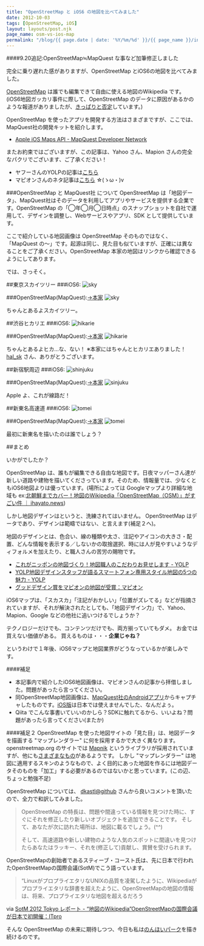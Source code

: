 ```yaml
---
title: "OpenStreetMap と iOS6 の地図を比べてみました"
date: 2012-10-03
tags: [OpenStreetMap, iOS]
layout: layouts/post.njk
page_name: osm-vs-ios-map
permalink: "/blog/{{ page.date | date: '%Y/%m/%d' }}/{{ page_name }}/index.html"
---
```

####9.20追記:OpenStreetMap≒MapQuest な事など加筆修正しました

完全に乗り遅れた感がありますが、OpenStreetMap とiOS6の地図を比べてみました。

<!-- more -->

[OpenStreetMap](http://www.openstreetmap.org/) は誰でも編集できて自由に使える地図のWikipedia です。
(iOS6地図ガッカリ事件に際して、OpenStreetMap のデータに原因があるかのような報道がありましたが、[きっぱりと否定](http://www.osmf.jp/news/protestagainstnyt)しています。)

OpenStreetMap を使ったアプリを開発する方法はさまざまですが、ここでは、MapQuest社の開発キットを紹介します。

* [Apple iOS Maps API - MapQuest Developer Network](http://developer.mapquest.com/web/products/featured/apple-ios-maps-api)

またお約束ではございますが、この記事は、Yahoo さん、Mapion さんの完全なパクリでございます、ご了承ください！

* ヤフーさんのYOLPの記事は[こちら](http://blog.olp.yahoo.co.jp/archives/20120920_yolpios6.html)
* マピオンさんのネタ記事は[こちら](http://labs.mapion.co.jp/blog/labs/ios6.php) ☆(ゝω・)v

###OpenStreetMap と MapQuest社 について
OpenStreetMap は「地図データ」、MapQuest社はそのデータを利用してアプリやサービスを提供する企業です。OpenStreetMap の「◯年◯月◯日時点」のスナップショットを自社で運用して、デザインを調整し、Webサービスやアプリ、SDK として提供しています。

ここで紹介している地図画像は OpenStreetMap そのものではなく、「MapQuest の〜」です。起源は同じ、見た目も似ていますが、正確には異なることをご了承ください。OpenStreetMap 本家の地図はリンクから確認できるようにしてあります。

では、さっそく。

##東京スカイツリー
###iOS6:
![sky](https://blog.amay077.net/img/posts/sky-ios.png)

###OpenStreetMap(MapQuest):[→本家](http://www.openstreetmap.org/?lat=35.71003&lon=139.81066&zoom=17&layers=M)
![sky](https://blog.amay077.net/img/posts/sky-osm.png)

ちゃんとあるよスカイツリー。

##渋谷ヒカリエ
###iOS6:
![hikarie](https://blog.amay077.net/img/posts/hirarie-ios.png)

###OpenStreetMap(MapQuest):[→本家](http://www.openstreetmap.org/?lat=35.659051&lon=139.70417&zoom=18&layers=M)
![hikarie](https://blog.amay077.net/img/posts/hirarie-osm.png)

ちゃんとあるよヒカ…な、ない！
※本家にはちゃんとヒカリエありました！[hal_sk](http://qiita.com/items/03cf7e04cac886b84136#comment-055c7f54ebf92d3bd05b) さん、ありがとうございます。

##新宿駅周辺
###iOS6:
![shinjuku](https://blog.amay077.net/img/posts/shinjuku-ios.png)

###OpenStreetMap(MapQuest):[→本家](http://www.openstreetmap.org/?lat=35.68926&lon=139.70072&zoom=17&layers=M)
![sinjuku](https://blog.amay077.net/img/posts/shinjuku-osm.png)

Apple よ、これが線路だ！

##新東名高速道
###iOS6:
![tomei](https://blog.amay077.net/img/posts/tomei-ios.png)

###OpenStreetMap(MapQuest):[→本家](http://www.openstreetmap.org/?lat=34.9941&lon=138.4068&zoom=12&layers=M)
![tomei](https://blog.amay077.net/img/posts/tomei-osm.png)

最初に新東名を描いたのは誰でしょう？

##まとめ

いかがでしたか？

OpenStreetMap は、誰もが編集できる自由な地図です。日夜マッパーさん達が新しい道路や建物を描いてくださっています。そのため、情報量では、少なくともiOS6地図よりは優っています。(場所によっては Googleマップより詳細な地域も ex:[北朝鮮までカバー！地図のWikipedia「OpenStreetMap（OSM）」がすごい件 ｜ ihayato.news](http://www.ikedahayato.com/index.php/archives/15493))

しかし地図デザインはというと、洗練されてはいません。
OpenStreetMap はデータであり、デザインは範疇ではない、と言えます(補足２へ)。

地図のデザインとは、色合い、線の種類や太さ、注記やアイコンの大きさ・配置、どんな情報を表示する／しないかの取捨選択、時には人が見やすいようなディフォルメを加えたり、と職人さんの苦労の賜物です。

* [これがニッポンの地図づくり！地図職人のこだわりお見せします - YOLP](http://blog.olp.yahoo.co.jp/archives/20120928_chukihaichi.html)
* [YOLP地図デザインスタッフが語るスマートフォン専用スタイル地図の5つの魅力 - YOLP](http://blog.olp.yahoo.co.jp/archives/20120720-mapdesign.html)
* [グッドデザイン賞をマピオンの地図が受賞：マピオン](http://www.mapion.co.jp/topics/gooddesign/)

iOS6マップは、「スカスカ」「注記がおかしい」「位置がズレてる」などが指摘されていますが、それが解決されたとしても、「地図デザイン力」で、Yahoo、Mapion、Google などの他社に追いつけるでしょうか？

テクノロジーだけでも、コンテンツだけでも、両方揃っていてもダメ。
お金では買えない価値がある。
買えるものは・・・**企業じゃね？**

というわけで１年後、iOS6マップと地図業界がどうなっているかが楽しみです。

####補足
* 本記事内で紹介したiOS6地図画像は、マピオンさんの記事から拝借しました。問題があったら言ってください。
* 同OpenStreetMap地図画像は、[MapQuest社のAndroidアプリ](https://play.google.com/store/apps/details?id=com.mapquest.android.ace&hl=ja)からキャプチャしたものです。[iOS版](http://itunes.apple.com/us/app/mapquest/id316126557?mt=8)は日本では使えませんでした、なんだよぅ。
* Qiita でこんな事書いていいのかしら？SDKに触れてるから、いいよね？問題があったら言ってください(またか)

####補足２
OpenStreetMap を使った地図サイトの「見た目」は、地図データを描画する "マップレンダラー" に何を採用するかで大きく異なります。openstreetmap.org のサイトでは [Mapnik](http://wiki.openstreetmap.org/wiki/JA:Mapnik) というライブラリが採用されていますが、他にも[さまざまなもの](http://wiki.openstreetmap.org/wiki/Rendering)があるようです。
しかし "マップレンダラー" は地図に適用するスキンのようなもので、よく目的にあった地図を作るには地図データそのものを「加工」する必要があるのではないかと思っています。(この辺、ちょっと勉強不足)

OpenStreetMap については、 [dkastl@github](http://qiita.com/items/03cf7e04cac886b84136#comment-49a56e8d30273ad833e4) さんから良いコメントを頂いたので、全力で和訳してみました。

>OpenStreetMap の特長は、問題や間違っている情報を見つけた時に、すぐにそれを修正したり新しいオブジェクトを追加できることです。
>そして、あなたが次に訪れた場所は、地図に載るでしょう。(^^)
>
>そして、高速道路や新しい建物のような人気のスポットに間違いを見つけたらあなたはラッキー、それを(修正して)貢献し、賞賛を受けられます。

OpenStreetMapの創始者であるスティーブ・コースト氏は、先に日本で行われたOpenStreetMapの国際会議(SotM)でこう語っています。

> “LinuxがプロプライエタリなUNIXの品質を凌駕したように、Wikipediaがプロプライエタリな辞書を超えたように、OpenStreetMapの地図の情報は、将来、プロプライエタリな地図を超えるだろう

via [SotM 2012 Tokyo レポート - “地図のWikipedia”OpenStreetMapの国際会議が日本で初開催：ITpro](http://itpro.nikkeibp.co.jp/article/COLUMN/20120910/421702/?ST=cloud&P=3)

そんな OpenStreetMap の未来に期待しつつ、今日も私は[のんほいパーク](http://www.openstreetmap.org/?lat=34.72014&lon=137.4328&zoom=17&layers=M)を描き続けるのです。

